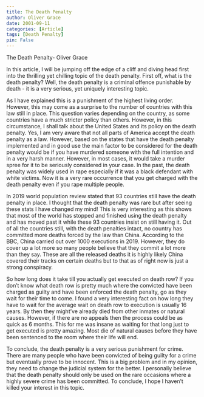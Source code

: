 ```yaml
---
title: The Death Penalty
author: Oliver Grace
date: 2001-09-11
categories: [Article]
tags: [Death Penalty]
pin: False
---
```

The Death Penalty- Oliver Grace

<!-- more -->

In this article, I will be jumping off the edge of a cliff and diving head first into the thrilling yet chilling topic of the death penalty.  First off, what is the death penalty? Well, the death penalty is a criminal offence punishable by death - it is a very serious, yet uniquely interesting topic. 

As I have explained this is a punishment of the highest living order. However, this may come as a surprise to the number of countries with this law still in place. This question varies depending on the country, as some countries have a much stricter policy than others. However, in this circumstance, I shall talk about the United States and its policy on the death penalty. Yes, I am very aware that not all parts of America accept the death penalty as a law. However, based on the states that have the death penalty implemented and in good use the main factor to be considered for the death penalty would be if you have murdered someone with the full intention and in a very harsh manner. However, in most cases, it would take a murder spree for it to be seriously considered in your case. In the past, the death penalty was widely used in rape especially if it was a black defendant with white victims. Now it is a very rare occurrence that you get charged with the death penalty even if you rape multiple people.

In 2019 world population review stated that 93 countries still have the death penalty in place. I thought that the death penalty was rare but after seeing these stats I have changed my mind! This is very interesting as this shows that most of the world has stopped and finished using the death penalty and has moved past it while these 93 countries insist on still having it. Out of all the countries still, with the death penalties intact, no country has committed more deaths forced by the law than China. According to the BBC, China carried out over 1000 executions in 2019. However, they do cover up a lot more so many people believe that they commit a lot more than they say. These are all the released deaths it is highly likely China covered their tracks on certain deaths but to that as of right now is just a strong conspiracy. 

So how long does it take till you actually get executed on death row? If you don’t know what death row is pretty much where the convicted have been charged as guilty and have been enforced the death penalty, go as they wait for their time to come. I found a very interesting fact on how long they have to wait for the average wait on death row to execution is usually 16 years. By then they might’ve already died from other inmates or natural causes. However, if there are no appeals then the process could be as quick as 6 months. This for me was insane as waiting for that long just to get executed is pretty amazing. Most die of natural causes before they have been sentenced to the room where their life will end. 


To conclude, the death penalty is a very serious punishment for crime. There are many people who have been convicted of being guilty for a crime but eventually prove to be innocent. This is a big problem and in my opinion, they need to change the judicial system for the better. I personally believe that the death penalty should only be used on the rare occasions where a highly severe crime has been committed. To conclude, I hope I haven’t killed your interest in this topic.

